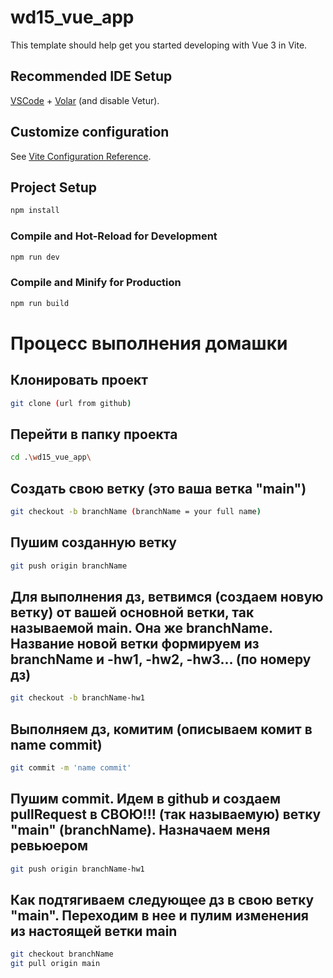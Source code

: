 # wd15_vue_app

This template should help get you started developing with Vue 3 in Vite.

## Recommended IDE Setup

[VSCode](https://code.visualstudio.com/) + [Volar](https://marketplace.visualstudio.com/items?itemName=Vue.volar) (and disable Vetur).

## Customize configuration

See [Vite Configuration Reference](https://vite.dev/config/).

## Project Setup

```sh
npm install
```

### Compile and Hot-Reload for Development

```sh
npm run dev
```

### Compile and Minify for Production

```sh
npm run build
```



# Процесс выполнения домашки

## Клонировать проект
```sh
git clone (url from github)
```

## Перейти в папку проекта
```sh
cd .\wd15_vue_app\
```

## Создать свою ветку (это ваша ветка "main")
```sh
git checkout -b branchName (branchName = your full name)
```

## Пушим созданную ветку
```sh
git push origin branchName
```

## Для выполнения дз, ветвимся (создаем новую ветку) от вашей основной ветки, так называемой main. Она же branchName. Название новой ветки формируем из branchName и -hw1, -hw2, -hw3... (по номеру дз)
```sh
git checkout -b branchName-hw1
```

## Выполняем дз, комитим (описываем комит в name commit)
```sh
git commit -m 'name commit'
```

## Пушим commit. Идем в github и создаем pullRequest в СВОЮ!!! (так называемую) ветку "main" (branchName). Назначаем меня ревьюером
```sh
git push origin branchName-hw1
```

## Как подтягиваем следующее дз в свою ветку "main". Переходим в нее и пулим изменения из настоящей ветки main
```sh
git checkout branchName
git pull origin main
```